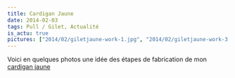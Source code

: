 ```yaml
---
title: Cardigan Jaune
date: 2014-02-03
tags: Pull / Gilet, Actualité
is_actu: true
pictures: ["2014/02/giletjaune-work-1.jpg", "2014/02/giletjaune-work-3.jpg", "2014/02/giletjaune-work-4.jpg", "2014/02/giletjaune-work-2.jpg"]
---
```


Voici en quelques photos une idée des étapes de fabrication de mon <a href="/blog/2014-02-02-cardigan-jaune/">cardigan jaune</a>
